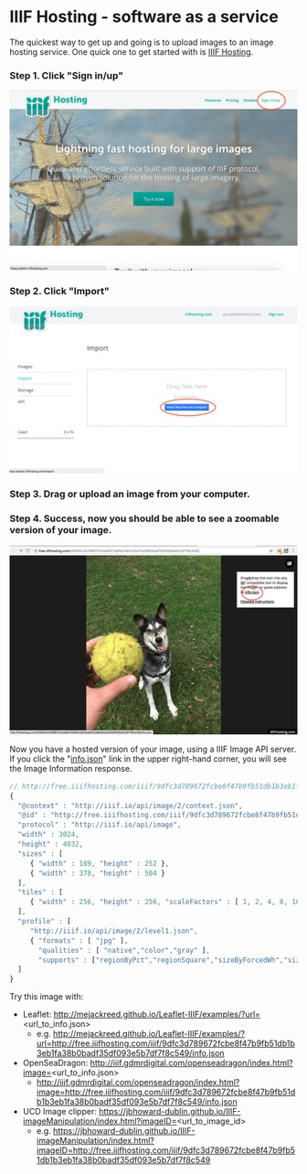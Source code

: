 # IIIF Hosting - software as a service

The quickest way to get up and going is to upload images to an image hosting service. One quick one to get started with is [IIIF Hosting](https://www.iiifhosting.com/).


### Step 1. Click "Sign in/up"

![IIIF Hosting Signup](../images/saas/iiif-hosting-signup.png)

### Step 2. Click "Import"

![IIIF Hosting Signup](../images/saas/iiif-hosting-import.png)

### Step 3. Drag or upload an image from your computer.

### Step 4. Success, now you should be able to see a zoomable version of your image.

![IIIF Hosting Image](../images/saas/iiif-hosting-eddie.png)

Now you have a hosted version of your image, using a IIIF Image API server. If you click the "[info.json](http://free.iiifhosting.com/iiif/9dfc3d789672fcbe8f47b9fb51db1b3eb1fa38b0badf35df093e5b7df7f8c549/info.json)" link in the upper right-hand corner, you will see the Image Information response.

```javascript
// http://free.iiifhosting.com/iiif/9dfc3d789672fcbe8f47b9fb51db1b3eb1fa38b0badf35df093e5b7df7f8c549/info.json
{
  "@context" : "http://iiif.io/api/image/2/context.json",
  "@id" : "http://free.iiifhosting.com/iiif/9dfc3d789672fcbe8f47b9fb51db1b3eb1fa38b0badf35df093e5b7df7f8c549",
  "protocol" : "http://iiif.io/api/image",
  "width" : 3024,
  "height" : 4032,
  "sizes" : [
     { "width" : 189, "height" : 252 },
     { "width" : 378, "height" : 504 }
  ],
  "tiles" : [
     { "width" : 256, "height" : 256, "scaleFactors" : [ 1, 2, 4, 8, 16 ] }
  ],
  "profile" : [
     "http://iiif.io/api/image/2/level1.json",
     { "formats" : [ "jpg" ],
       "qualities" : [ "native","color","gray" ],
       "supports" : ["regionByPct","regionSquare","sizeByForcedWh","sizeByWh","sizeAboveFull","rotationBy90s","mirroring"] }
  ]
}
```

Try this image with:
 * Leaflet: http://mejackreed.github.io/Leaflet-IIIF/examples/?url=<url_to_info.json>
   * e.g. http://mejackreed.github.io/Leaflet-IIIF/examples/?url=http://free.iiifhosting.com/iiif/9dfc3d789672fcbe8f47b9fb51db1b3eb1fa38b0badf35df093e5b7df7f8c549/info.json
 * OpenSeaDragon: http://iiif.gdmrdigital.com/openseadragon/index.html?image=<url_to_info.json>
   * http://iiif.gdmrdigital.com/openseadragon/index.html?image=http://free.iiifhosting.com/iiif/9dfc3d789672fcbe8f47b9fb51db1b3eb1fa38b0badf35df093e5b7df7f8c549/info.json
 * UCD Image clipper: https://jbhoward-dublin.github.io/IIIF-imageManipulation/index.html?imageID=<url_to_image_id>
   * e.g. https://jbhoward-dublin.github.io/IIIF-imageManipulation/index.html?imageID=http://free.iiifhosting.com/iiif/9dfc3d789672fcbe8f47b9fb51db1b3eb1fa38b0badf35df093e5b7df7f8c549
